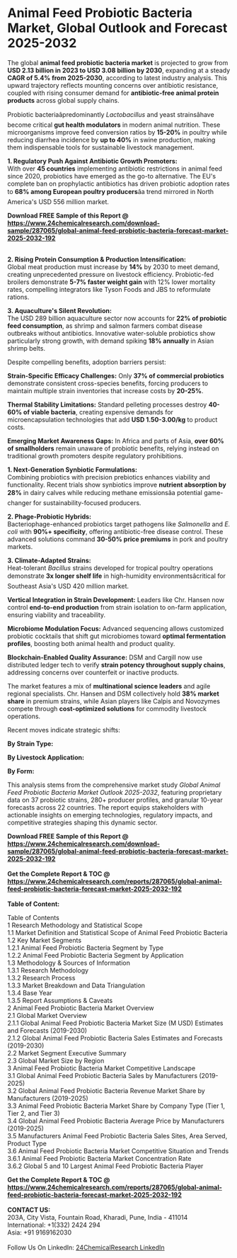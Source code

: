 <h1>Animal Feed Probiotic Bacteria Market, Global Outlook and Forecast 2025-2032</h1><p>The global <strong>animal feed probiotic bacteria market</strong> is projected to grow from <strong>USD 2.13 billion in 2023 to USD 3.08 billion by 2030</strong>, expanding at a steady <strong>CAGR of 5.4% from 2025-2030</strong>, according to latest industry analysis. This upward trajectory reflects mounting concerns over antibiotic resistance, coupled with rising consumer demand for <strong>antibiotic-free animal protein products</strong> across global supply chains.</p><p>Probiotic bacteriaâpredominantly <em>Lactobacillus</em> and yeast strainsâhave become critical <strong>gut health modulators</strong> in modern animal nutrition. These microorganisms improve feed conversion ratios by <strong>15-20%</strong> in poultry while reducing diarrhea incidence by <strong>up to 40%</strong> in swine production, making them indispensable tools for sustainable livestock management.</p><p><strong>1. Regulatory Push Against Antibiotic Growth Promoters:</strong><br>
With over <strong>45 countries</strong> implementing antibiotic restrictions in animal feed since 2020, probiotics have emerged as the go-to alternative. The EU's complete ban on prophylactic antibiotics has driven probiotic adoption rates to <strong>68% among European poultry producers</strong>âa trend mirrored in North America's USD 556 million market.</p><div><b>Download FREE Sample of this Report @ 
            <a href="https://www.24chemicalresearch.com/download-sample/287065/global-animal-feed-probiotic-bacteria-forecast-market-2025-2032-192">
            https://www.24chemicalresearch.com/download-sample/287065/global-animal-feed-probiotic-bacteria-forecast-market-2025-2032-192</a></b></div><br><p><strong>2. Rising Protein Consumption &amp; Production Intensification:</strong><br>
Global meat production must increase by <strong>14%</strong> by 2030 to meet demand, creating unprecedented pressure on livestock efficiency. Probiotic-fed broilers demonstrate <strong>5-7% faster weight gain</strong> with 12% lower mortality rates, compelling integrators like Tyson Foods and JBS to reformulate rations.</p><p><strong>3. Aquaculture's Silent Revolution:</strong><br>
The USD 289 billion aquaculture sector now accounts for <strong>22% of probiotic feed consumption</strong>, as shrimp and salmon farmers combat disease outbreaks without antibiotics. Innovative water-soluble probiotics show particularly strong growth, with demand spiking <strong>18% annually</strong> in Asian shrimp belts.</p><p>Despite compelling benefits, adoption barriers persist:</p><p><strong>Strain-Specific Efficacy Challenges:</strong> Only <strong>37% of commercial probiotics</strong> demonstrate consistent cross-species benefits, forcing producers to maintain multiple strain inventories that increase costs by <strong>20-25%</strong>.</p><p><strong>Thermal Stability Limitations:</strong> Standard pelleting processes destroy <strong>40-60% of viable bacteria</strong>, creating expensive demands for microencapsulation technologies that add <strong>USD 1.50-3.00/kg</strong> to product costs.</p><p><strong>Emerging Market Awareness Gaps:</strong> In Africa and parts of Asia, <strong>over 60% of smallholders</strong> remain unaware of probiotic benefits, relying instead on traditional growth promoters despite regulatory prohibitions.</p><p><strong>1. Next-Generation Synbiotic Formulations:</strong><br>
Combining probiotics with precision prebiotics enhances viability and functionality. Recent trials show synbiotics improve <strong>nutrient absorption by 28%</strong> in dairy calves while reducing methane emissionsâa potential game-changer for sustainability-focused producers.</p><p><strong>2. Phage-Probiotic Hybrids:</strong><br>
Bacteriophage-enhanced probiotics target pathogens like <em>Salmonella</em> and <em>E. coli</em> with <strong>90%+ specificity</strong>, offering antibiotic-free disease control. These advanced solutions command <strong>30-50% price premiums</strong> in pork and poultry markets.</p><p><strong>3. Climate-Adapted Strains:</strong><br>
Heat-tolerant <em>Bacillus</em> strains developed for tropical poultry operations demonstrate <strong>3x longer shelf life</strong> in high-humidity environmentsâcritical for Southeast Asia's USD 420 million market.</p><p><strong>Vertical Integration in Strain Development:</strong> Leaders like Chr. Hansen now control <strong>end-to-end production</strong> from strain isolation to on-farm application, ensuring viability and traceability.</p><p><strong>Microbiome Modulation Focus:</strong> Advanced sequencing allows customized probiotic cocktails that shift gut microbiomes toward <strong>optimal fermentation profiles</strong>, boosting both animal health and product quality.</p><p><strong>Blockchain-Enabled Quality Assurance:</strong> DSM and Cargill now use distributed ledger tech to verify <strong>strain potency throughout supply chains</strong>, addressing concerns over counterfeit or inactive products.</p><p>The market features a mix of <strong>multinational science leaders</strong> and agile regional specialists. Chr. Hansen and DSM collectively hold <strong>38% market share</strong> in premium strains, while Asian players like Calpis and Novozymes compete through <strong>cost-optimized solutions</strong> for commodity livestock operations.</p><p>Recent moves indicate strategic shifts:</p><p><strong>By Strain Type:</strong></p><p><strong>By Livestock Application:</strong></p><p><strong>By Form:</strong></p><p>This analysis stems from the comprehensive market study <em>Global Animal Feed Probiotic Bacteria Market Outlook 2025-2032</em>, featuring proprietary data on 37 probiotic strains, 280+ producer profiles, and granular 10-year forecasts across 22 countries. The report equips stakeholders with actionable insights on emerging technologies, regulatory impacts, and competitive strategies shaping this dynamic sector.</p><div><b>Download FREE Sample of this Report @ 
            <a href="https://www.24chemicalresearch.com/download-sample/287065/global-animal-feed-probiotic-bacteria-forecast-market-2025-2032-192">
            https://www.24chemicalresearch.com/download-sample/287065/global-animal-feed-probiotic-bacteria-forecast-market-2025-2032-192</a></b></div><br><div><b>Get the Complete Report & TOC @ 
            <a href="https://www.24chemicalresearch.com/reports/287065/global-animal-feed-probiotic-bacteria-forecast-market-2025-2032-192">
            https://www.24chemicalresearch.com/reports/287065/global-animal-feed-probiotic-bacteria-forecast-market-2025-2032-192</a></b></div><br>
            <b>Table of Content:</b><p>Table of Contents<br />
1 Research Methodology and Statistical Scope<br />
1.1 Market Definition and Statistical Scope of Animal Feed Probiotic Bacteria<br />
1.2 Key Market Segments<br />
1.2.1 Animal Feed Probiotic Bacteria Segment by Type<br />
1.2.2 Animal Feed Probiotic Bacteria Segment by Application<br />
1.3 Methodology & Sources of Information<br />
1.3.1 Research Methodology<br />
1.3.2 Research Process<br />
1.3.3 Market Breakdown and Data Triangulation<br />
1.3.4 Base Year<br />
1.3.5 Report Assumptions & Caveats<br />
2 Animal Feed Probiotic Bacteria Market Overview<br />
2.1 Global Market Overview<br />
2.1.1 Global Animal Feed Probiotic Bacteria Market Size (M USD) Estimates and Forecasts (2019-2030)<br />
2.1.2 Global Animal Feed Probiotic Bacteria Sales Estimates and Forecasts (2019-2030)<br />
2.2 Market Segment Executive Summary<br />
2.3 Global Market Size by Region<br />
3 Animal Feed Probiotic Bacteria Market Competitive Landscape<br />
3.1 Global Animal Feed Probiotic Bacteria Sales by Manufacturers (2019-2025)<br />
3.2 Global Animal Feed Probiotic Bacteria Revenue Market Share by Manufacturers (2019-2025)<br />
3.3 Animal Feed Probiotic Bacteria Market Share by Company Type (Tier 1, Tier 2, and Tier 3)<br />
3.4 Global Animal Feed Probiotic Bacteria Average Price by Manufacturers (2019-2025)<br />
3.5 Manufacturers Animal Feed Probiotic Bacteria Sales Sites, Area Served, Product Type<br />
3.6 Animal Feed Probiotic Bacteria Market Competitive Situation and Trends<br />
3.6.1 Animal Feed Probiotic Bacteria Market Concentration Rate<br />
3.6.2 Global 5 and 10 Largest Animal Feed Probiotic Bacteria Player</p><div><b>Get the Complete Report & TOC @ 
            <a href="https://www.24chemicalresearch.com/reports/287065/global-animal-feed-probiotic-bacteria-forecast-market-2025-2032-192">
            https://www.24chemicalresearch.com/reports/287065/global-animal-feed-probiotic-bacteria-forecast-market-2025-2032-192</a></b></div><br><b>CONTACT US:</b><br>
            203A, City Vista, Fountain Road, Kharadi, Pune, India - 411014<br>
            International: +1(332) 2424 294<br>
            Asia: +91 9169162030 <br><br>
            Follow Us On LinkedIn: <a href="https://www.linkedin.com/company/24chemicalresearch/">24ChemicalResearch LinkedIn</a>